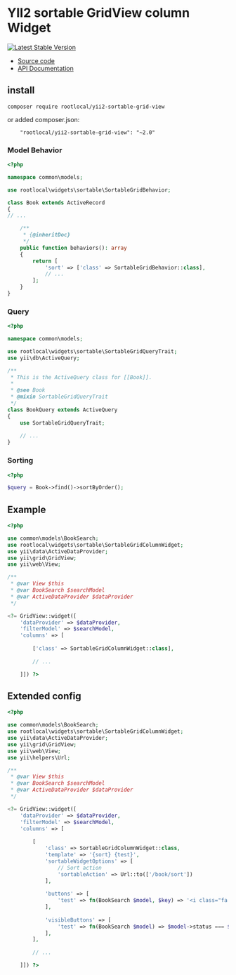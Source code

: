 # YII2 sortable GridView column Widget

[![Latest Stable Version](https://img.shields.io/packagist/v/rootlocal/yii2-sortable-grid-view.svg)](https://packagist.org/packages/rootlocal/yii2-sortable-grid-view)

* [Source code](https://github.com/rootlocal/yii2-sortable-grid-view)
* [API Documentation](https://rootlocal.github.io/yii2-sortable-grid-view-docs/api/)

## install

~~~shell
composer require rootlocal/yii2-sortable-grid-view
~~~

or added composer.json:

~~~
    "rootlocal/yii2-sortable-grid-view": "~2.0"
~~~

### Model Behavior

~~~php
<?php

namespace common\models;

use rootlocal\widgets\sortable\SortableGridBehavior;

class Book extends ActiveRecord
{
// ...

    /**
     * {@inheritDoc}
     */
    public function behaviors(): array
    {
        return [
            'sort' => ['class' => SortableGridBehavior::class],
            // ...
        ];
    }
}
~~~

### Query

~~~php
<?php

namespace common\models;

use rootlocal\widgets\sortable\SortableGridQueryTrait;
use yii\db\ActiveQuery;

/**
 * This is the ActiveQuery class for [[Book]].
 *
 * @see Book
 * @mixin SortableGridQueryTrait
 */
class BookQuery extends ActiveQuery
{
    use SortableGridQueryTrait;
    
    // ...
}
~~~

### Sorting
~~~php
<?php

$query = Book->find()->sortByOrder();
~~~

## Example

~~~php
<?php

use common\models\BookSearch;
use rootlocal\widgets\sortable\SortableGridColumnWidget;
use yii\data\ActiveDataProvider;
use yii\grid\GridView;
use yii\web\View;

/**
 * @var View $this
 * @var BookSearch $searchModel
 * @var ActiveDataProvider $dataProvider
 */

<?= GridView::widget([
    'dataProvider' => $dataProvider,
    'filterModel' => $searchModel,
    'columns' => [
        
        ['class' => SortableGridColumnWidget::class],
        
        // ...

    ]]) ?>
~~~

## Extended config

~~~php
<?php

use common\models\BookSearch;
use rootlocal\widgets\sortable\SortableGridColumnWidget;
use yii\data\ActiveDataProvider;
use yii\grid\GridView;
use yii\web\View;
use yii\helpers\Url;

/**
 * @var View $this
 * @var BookSearch $searchModel
 * @var ActiveDataProvider $dataProvider
 */

<?= GridView::widget([
    'dataProvider' => $dataProvider,
    'filterModel' => $searchModel,
    'columns' => [
        
        [
            'class' => SortableGridColumnWidget::class,
            'template' => '{sort} {test}',
            'sortableWidgetOptions' => [
                // Sort action
                'sortableAction' => Url::to(['/book/sort'])
            ],
            
            'buttons' => [
                'test' => fn(BookSearch $model, $key) => '<i class="fa fa-address-book"></i>',
            ],
            
            'visibleButtons' => [
                'test' => fn(BookSearch $model) => $model->status === $model::STATUS_TEST10,
            ],
        ],
        
        // ...

    ]]) ?>
~~~
